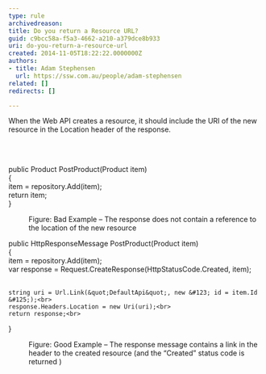 ```yaml
---
type: rule
archivedreason: 
title: Do you return a Resource URL?
guid: c9bcc58a-f5a3-4662-a210-a379dce8b933
uri: do-you-return-a-resource-url
created: 2014-11-05T18:22:22.0000000Z
authors:
- title: Adam Stephensen
  url: https://ssw.com.au/people/adam-stephensen
related: []
redirects: []

---
```



<p>When the Web API creates a resource, it should include the URI of the new resource in the Location header of the response.​</p>
<br><excerpt class='endintro'></excerpt><br>
<dl class="badImage"><dt><p class="ssw15-rteElement-CodeArea">public Product PostProduct(Product item)<br> &#123;<br> item = repository.Add(item);<br> return item;<br> &#125;&#160;​</p></dt><dd>Figure&#58; Bad Example – The response does not contain a reference to the location of the new resource </dd></dl><dl class="goodImage"><dt><p class="ssw15-rteElement-CodeArea">public HttpResponseMessage PostProduct(Product item)<br>
&#123;<br>
    item = repository.Add(item);<br>
    var response = Request.CreateResponse(HttpStatusCode.Created, item);<br><br>

    string uri = Url.Link(&quot;DefaultApi&quot;, new &#123; id = item.Id &#125;);<br>
    response.Headers.Location = new Uri(uri);<br>
    return response;<br>
&#125;
</p></dt><dd>Figure&#58; Good Example – The response message contains a link in the header to the created resource (and the “Created” status code is returned )​</dd></dl>



